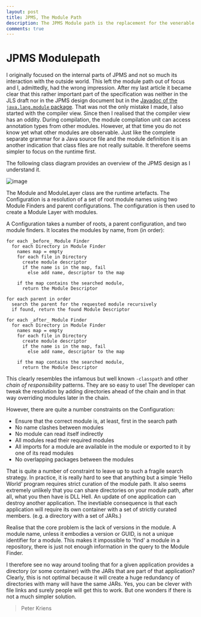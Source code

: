 ```yaml
---
layout: post
title: JPMS, The Module Path
description: The JPMS Module path is the replacement for the venerable -classpath and solve all its problems. 
comments: true
---
```


# JPMS Modulepath

I originally focused on the internal parts of JPMS and not so much its interaction with the outside world. This left the module path out of focus and I, admittedly, had the wrong impression. After my last article it became clear that this rather important part of the specification was neither in the JLS draft nor in the JPMS design document but in the [Javadoc of the `java.lang.module` package][1]. That was not the only mistake I made, I also started with the compiler view. Since then I realised that the compiler view has an oddity. During compilation, the module compilation unit can access annotation types from other modules. However, at that time you do not know yet what other modules are observable. Just like the complete separate grammar for a Java source file and the module definition it is an another indication that class files are not really suitable. It therefore seems simpler to focus on the runtime first.

The following class diagram provides an overview of the JPMS design as I understand it. 

![image](https://user-images.githubusercontent.com/200494/27959164-ac65e892-6326-11e7-8a87-4fcd90643633.png)

The Module and ModuleLayer class are the runtime artefacts. The Configuration is a resolution of a set of root module names using two Module Finders and  parent configurations. The configuration is then used to create a Module Layer with modules. 

A Configuration takes a number of roots, a parent configuration, and two module finders. It locates the modules by name, from (in order):

	for each _before_ Module Finder
	  for each Directory in Module Finder
	    names map = empty
	    for each file in Directory
	      create module descriptor
	      if the name is in the map, fail
	        else add name, descriptor to the map
		
	    if the map contains the searched module, 
	      return the Module Descriptor

	for each parent in order
	  search the parent for the requested module recursively
	  if found, return the found Module Descriptor

	for each _after_ Module Finder
	  for each Directory in Module Finder
	    names map = empty
	    for each file in Directory
	      create module descriptor
	      if the name is in the map, fail
	        else add name, descriptor to the map
		
	    if the map contains the searched module, 
	      return the Module Descriptor

This clearly resembles the infamous but well known `-classpath` and other _chain of responsibility_ patterns. They are so easy to use! The developer can tweak the resolution by adding directories ahead of the chain and in that way overriding modules later in the chain. 

However, there are quite a number constraints on the Configuration: 

* Ensure that the correct module is, at least, first in the search path
* No name clashes between modules
* No module can read itself indirectly
* All modules read their required modules
* All imports for a module are available in the module or exported to it by one of its read modules
* No overlapping packages between the modules 

That is quite a number of constraint to leave up to such a fragile search strategy. In practice, it is really hard to see that anything but a simple ‘Hello World’ program requires strict curation of the module path. It also seems extremely unlikely that you can share directories on your module path, after all, what you then have is DLL Hell. An update of one application can destroy another application. The inevtiable consequence is that each application will require its own container with a set of strictly curated members. (e.g. a directory with a set of JARs.) 

Realise that the core problem is the lack of versions in the module. A module name, unless it embodies a version or GUID, is not a unique identifier for a module. This makes it impossible to 'find' a module in a repository, there is just not enough information in the query to the Module Finder.

I therefore see no way around tooling that for a given application provides a directory (or some container) with the JARs that are part of that application? Clearly, this is not optimal because it will create a huge redundancy of directories with many will have the same JARs. Yes, you can be clever with file links and surely people will get this to work. But one wonders if there is not a much simpler solution.

> Peter Kriens

[1]: http://download.java.net/java/jdk9/docs/api/java/lang/module/package-summary.html

